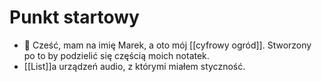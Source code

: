 # Punkt startowy
- 👋 Cześć, mam na imię Marek, a oto mój [[cyfrowy ogród]]. Stworzony po to by podzielić się częścią moich notatek.
- [[List]]a urządzeń audio, z którymi miałem styczność.